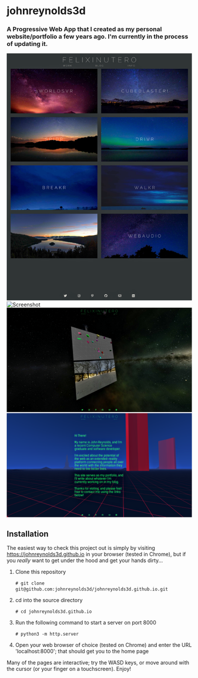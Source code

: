 # johnreynolds3d 

### A Progressive Web App that I created as my personal website/portfolio a few years ago. I'm currently in the process of updating it.

![Screenshot](/img/index.png?raw=true "")
![Screenshot](/img/3worldsvr.png?raw=true "")
![Screenshot](/img/css3d.png?raw=true "")
![Screenshot](/img/info.png?raw=true "")

## Installation

The easiest way to check this project out is simply by visiting https://johnreynolds3d.github.io in your browser (tested in Chrome), but if you *really* want to get under the hood and get your hands dirty...

  1.  Clone this repository  
      ```
      # git clone git@github.com:johnreynolds3d/johnreynolds3d.github.io.git
      ```
  2.  cd into the source directory 
      ```
      # cd johnreynolds3d.github.io
      ```
  3.  Run the following command to start a server on port 8000
      ```
      # python3 -m http.server 
      ```
  4.  Open your web browser of choice (tested on Chrome) and enter the URL 
      'localhost:8000'; that should get you to the home page

Many of the pages are interactive; try the WASD keys, or move around with the cursor (or your finger on a touchscreen). Enjoy!
